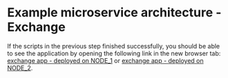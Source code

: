 # Example microservice architecture - Exchange

If the scripts in the previous step finished successfully, you should be able to see the application by opening the following link in the new browser tab:
[exchange app - deployed on NODE_1](https://[[HOST_SUBDOMAIN]]-8000-[[KATACODA_HOST]].environments.katacoda.com/exchange/)
or
[exchange app - deployed on NODE_2](https://[[HOST_SUBDOMAIN]]-18000-[[KATACODA_HOST]].environments.katacoda.com/exchange/).
